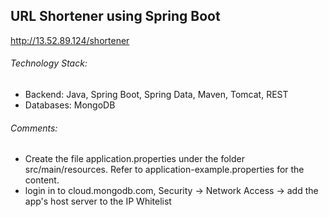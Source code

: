 ## URL Shortener using Spring Boot

http://13.52.89.124/shortener

###### Technology Stack:
- Backend: Java, Spring Boot, Spring Data, Maven, Tomcat, REST
- Databases: MongoDB

###### Comments:
- Create the file application.properties under the folder src/main/resources. Refer to application-example.properties for the content.
- login in to cloud.mongodb.com, Security -> Network Access -> add the app's host server to the IP Whitelist
